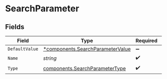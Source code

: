 # SearchParameter


## Fields

| Field                                                                               | Type                                                                                | Required                                                                            | Description                                                                         |
| ----------------------------------------------------------------------------------- | ----------------------------------------------------------------------------------- | ----------------------------------------------------------------------------------- | ----------------------------------------------------------------------------------- |
| `DefaultValue`                                                                      | [*components.SearchParameterValue](../../models/components/searchparametervalue.md) | :heavy_minus_sign:                                                                  | N/A                                                                                 |
| `Name`                                                                              | *string*                                                                            | :heavy_check_mark:                                                                  | N/A                                                                                 |
| `Type`                                                                              | [components.SearchParameterType](../../models/components/searchparametertype.md)    | :heavy_check_mark:                                                                  | N/A                                                                                 |